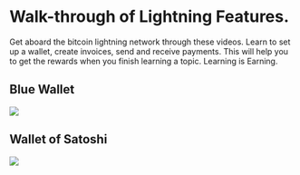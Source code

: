 # Walk-through of Lightning Features.
Get aboard the bitcoin lightning network through these videos. Learn to set up a wallet, create invoices, send and receive payments. This will help you to get the rewards when you finish learning a topic. Learning is Earning.

## Blue Wallet
[![](http://img.youtube.com/vi/kzlGOVateas/0.jpg)](http://www.youtube.com/watch?v=kzlGOVateas "Blue Wallet")

## Wallet of Satoshi
[![](http://img.youtube.com/vi/7JTxwhe6Pnk/0.jpg)](http://www.youtube.com/embed/7JTxwhe6Pnk?start=80&end=407 "Wallet of Satoshi")
